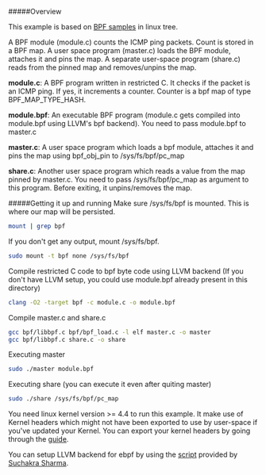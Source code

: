 #####Overview

This example is based on [BPF samples](https://github.com/torvalds/linux/tree/master/samples/bpf) in linux tree.

A BPF module (module.c) counts the ICMP ping packets. Count is stored in a BPF 
map. A user space program (master.c) loads the BPF module, attaches it and 
pins the map. A separate user-space program (share.c) reads from the pinned map 
and removes/unpins the map.

**module.c**: A BPF program written in restricted C. It checks if the packet is 
an ICMP ping. If yes, it increments a counter. Counter is a bpf map of type 
BPF_MAP_TYPE_HASH.

**module.bpf**: An executable BPF program (module.c gets compiled into module.bpf 
using LLVM's bpf backend). You need to pass module.bpf to master.c

**master.c**: A user space program which loads a bpf module, attaches it and pins 
the map using bpf_obj_pin to /sys/fs/bpf/pc_map

**share.c**: Another user space program which reads a value from the map pinned 
by master.c. You need to pass /sys/fs/bpf/pc_map as argument to this program. 
Before exiting, it unpins/removes the map.

#####Getting it up and running
Make sure /sys/fs/bpf is mounted. This is where our map will be persisted.
```bash
mount | grep bpf
```
If you don't get any output, mount /sys/fs/bpf.
```bash
sudo mount -t bpf none /sys/fs/bpf
```
Compile restricted C code to bpf byte code using LLVM backend
(If you don't have LLVM setup, you could use module.bpf already present in this directory)
```bash
clang -O2 -target bpf -c module.c -o module.bpf
```
Compile master.c and share.c
```bash
gcc bpf/libbpf.c bpf/bpf_load.c -l elf master.c -o master
gcc bpf/libbpf.c share.c -o share
```
Executing master
```bash
sudo ./master module.bpf
```
Executing share (you can execute it even after quiting master)
```bash
sudo ./share /sys/fs/bpf/pc_map
```
You need linux kernel version >= 4.4 to run this example. It make use of Kernel 
headers which might not have been exported to use by user-space if you've updated 
your Kernel. You can export your kernel headers by going through the [guide](https://www.kernel.org/doc/Documentation/kbuild/headers_install.txt).

You can setup LLVM backend for ebpf by using the [script](https://gist.github.com/tuxology/357d8826e97eb72c9277) provided by [Suchakra Sharma](https://suchakra.wordpress.com/about/).
